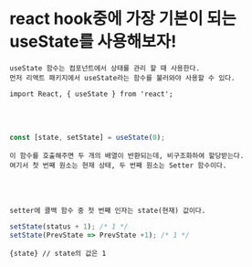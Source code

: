 # react hook중에 가장 기본이 되는 useState를 사용해보자!

```
useState 함수는 컴포넌트에서 상태를 관리 할 때 사용한다.
먼저 리액트 패키지에서 useState라는 함수를 불러와야 사용할 수 있다.
```
```
import React, { useState } from 'react';
```

<br/>
<br/>

```javascript
const [state, setState] = useState(0);
```
```
이 함수를 호출해주면 두 개의 배열이 반환되는데, 비구조화하여 할당받는다.
여기서 첫 번째 원소는 현재 상태, 두 번째 원소는 Setter 함수이다.
```

<br/>
<br/>

```
setter에 콜백 함수 중 첫 번째 인자는 state(현재) 값이다.
```

```javascript
setState(status + 1); /* 1 */
setState(PrevState => PrevState +1); /* 1 */
```
```
{state} // state의 값은 1
```
